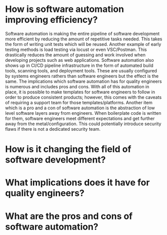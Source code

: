 # How is software automation improving efficiency?
Software automation is making the entire pipeline of software development more efficient by reducing the amount of repetitive tasks needed.  This takes the form of writing unit tests which will be reused.  Another example of early testing methods is load testing via locust or even VSC/Postman.  This drastically reduces the amount of guessing and work involved when developing projects such as web applications.  Software automation also shows up in CI/CD pipeline infrastructure in the form of automated build tools, scanning tools, and deployment tools.  These are usually configured by systems engineers rathers than software engineers but the effect is the same.  The implications which software automation has for quality engineers is numerous and includes pros and cons.  With all of this automation in place, it is possible to make templates for software engineers to follow in order to produce consistent products; however, this comes with the caveats of requiring a support team for those templates/platforms.  Another item which is a pro and a con of software automation is the abstraction of low level software layers away from engineers.  When boilerplate code is written for them, software engineers meet different expectations and get further away from the metal/configuration.  This could potentially introduce security flaws if there is not a dedicated security team.

# How is it changing the field of software development?


# What implications does it have for quality engineers?


# What are the pros and cons of software automation?
